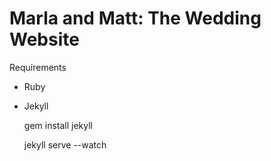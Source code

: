 Marla and Matt: The Wedding Website
===================================

Requirements
* Ruby
* Jekyll



    gem install jekyll

    jekyll serve --watch
